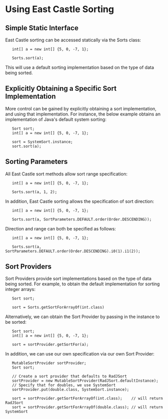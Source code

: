 # Using East Castle Sorting

## Simple Static Interface

East Castle sorting can be accessed statically via the Sorts class:
```
   int[] a = new int[] {5, 0, -7, 1};

   Sorts.sort(a);
```
This will use a default sorting implementation based on the type of data being sorted.

## Explicitly Obtaining a Specific Sort Implementation

More control can be gained by explicitly obtaining a sort implementation, and using that implementation. For instance, the below example obtains an implementation of Java's default system sorting:
```
   Sort sort;
   int[] a = new int[] {5, 0, -7, 1};
   
   sort = SystemSort.instance;
   sort.sort(a);
```

## Sorting Parameters

All East Castle sort methods allow sort range specification:
```
   int[] a = new int[] {5, 0, -7, 1};

   Sorts.sort(a, 1, 2);
```

In addition, East Castle sorting allows the specification of sort direction:
```
   int[] a = new int[] {5, 0, -7, 1};

   Sorts.sort(a, SortParameters.DEFAULT.order(Order.DESCENDING));
```

Direction and range can both be specified as follows:
```
   int[] a = new int[] {5, 0, -7, 1};

   Sorts.sort(a, SortParameters.DEFAULT.order(Order.DESCENDING).i0(1).i1(2));
```

## Sort Providers

Sort Providers provide sort implementations based on the type of data being sorted. For example, to obtain the default implementation for sorting integer arrays:
```
   Sort	sort;
   
   sort = Sorts.getSortForArrayOf(int.class)
```

Alternatively, we can obtain the Sort Provider by passing in the instance to be sorted:
```
   Sort	sort;
   int[] a = new int[] {5, 0, -7, 1};
   
   sort = sortProvider.getSortFor(a);
```

In addition, we can use our own specification via our own Sort Provider:
```
   MutableSortProvider sortProvider;
   Sort	sort;   

   // Create a sort provider that defaults to RadJSort
   sortProvider = new MutableSortProvider(RadJSort.defaultInstance);
   // Specify that for doubles, we use SystemSort
   sortProvider.put(double.class, SystemSort.instance);
   
   sort = sortProvider.getSortForArrayOf(int.class);    // will return RadJSort
   sort = sortProvider.getSortForArrayOf(double.class); // will return SystemSort   
```
